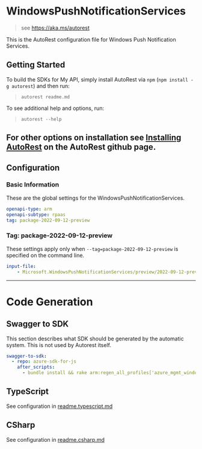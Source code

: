 # WindowsPushNotificationServices

> see https://aka.ms/autorest

This is the AutoRest configuration file for Windows Push Notification Services.

## Getting Started

To build the SDKs for My API, simply install AutoRest via `npm` (`npm install -g autorest`) and then run:

> `autorest readme.md`

To see additional help and options, run:

> `autorest --help`

## For other options on installation see [Installing AutoRest](https://aka.ms/autorest/install) on the AutoRest github page.

## Configuration

### Basic Information

These are the global settings for the WindowsPushNotificationServices.

``` yaml
openapi-type: arm
openapi-subtype: rpaas
tag: package-2022-09-12-preview
```

### Tag: package-2022-09-12-preview

These settings apply only when `--tag=package-2022-09-12-preview` is specified on the command line.

```yaml $(tag) == 'package-2022-09-12-preview'
input-file:
    - Microsoft.WindowsPushNotificationServices/preview/2022-09-12-preview/windowspushnotificationservice.json
```

---

# Code Generation

## Swagger to SDK

This section describes what SDK should be generated by the automatic system.
This is not used by Autorest itself.

```yaml $(swagger-to-sdk)
swagger-to-sdk:
  - repo: azure-sdk-for-js
    after_scripts:
      - bundle install && rake arm:regen_all_profiles['azure_mgmt_windowspushnotificationservices']
```

## TypeScript

See configuration in [readme.typescript.md](./readme.typescript.md)

## CSharp

See configuration in [readme.csharp.md](./readme.csharp.md)

